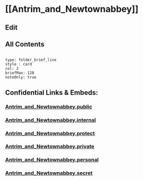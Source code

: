 # [[Antrim_and_Newtownabbey]] 

## Edit

## All Contents

```folderv
```

```ccard
type: folder_brief_live
style : card
col: 2
briefMax: 128
noteOnly: true
```



## Confidential Links & Embeds: 

### [Antrim_and_Newtownabbey.public](/_public/\Earth\Continent\Europe\Europe~North\UK\Ireland~North\counties~Ireland~NorthAntrim_and_Newtownabbey.public.md) 

### [Antrim_and_Newtownabbey.internal](/_internal/\Earth\Continent\Europe\Europe~North\UK\Ireland~North\counties~Ireland~NorthAntrim_and_Newtownabbey.internal.md) 

### [Antrim_and_Newtownabbey.protect](/_protect/\Earth\Continent\Europe\Europe~North\UK\Ireland~North\counties~Ireland~NorthAntrim_and_Newtownabbey.protect.md) 

### [Antrim_and_Newtownabbey.private](/_private/\Earth\Continent\Europe\Europe~North\UK\Ireland~North\counties~Ireland~NorthAntrim_and_Newtownabbey.private.md) 

### [Antrim_and_Newtownabbey.personal](/_personal/\Earth\Continent\Europe\Europe~North\UK\Ireland~North\counties~Ireland~NorthAntrim_and_Newtownabbey.personal.md) 

### [Antrim_and_Newtownabbey.secret](/_secret/\Earth\Continent\Europe\Europe~North\UK\Ireland~North\counties~Ireland~NorthAntrim_and_Newtownabbey.secret.md)

